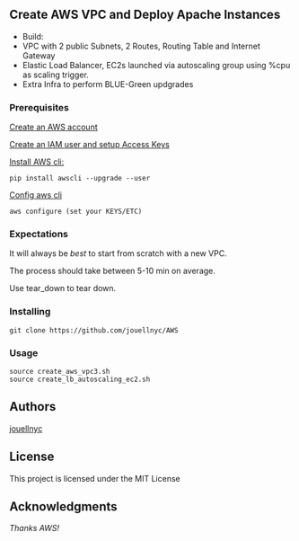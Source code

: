 ## Create AWS VPC and Deploy Apache Instances 

- Build:
- VPC with 2 public Subnets, 2 Routes, Routing Table and Internet Gateway
- Elastic Load Balancer, EC2s launched via autoscaling group using %cpu as scaling trigger.
- Extra Infra to perform BLUE-Green updgrades


### Prerequisites
[Create an AWS account](https://aws.amazon.com)

[Create an IAM user and setup Access Keys](https://docs.aws.amazon.com/IAM/latest/UserGuide/id_users_create.html#id_users_create_cliwpsapi)

[Install AWS cli:](https://docs.aws.amazon.com/cli/latest/userguide/installing.html)
```
pip install awscli --upgrade --user
```
[Config aws cli](https://docs.aws.amazon.com/cli/latest/userguide/cli-chap-getting-started.html)
```
aws configure (set your KEYS/ETC)
```

### Expectations 
It will always be *best* to start from scratch with a new VPC.

The process should take between 5-10 min on average.

Use tear_down to tear down.

### Installing
```
git clone https://github.com/jouellnyc/AWS
```

### Usage
```
source create_aws_vpc3.sh 
source create_lb_autoscaling_ec2.sh
```

## Authors
[jouellnyc](mailto:jouellnyc@gmail.com)

## License
This project is licensed under the MIT License

## Acknowledgments
*Thanks AWS!*
